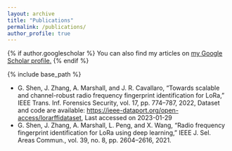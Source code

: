 ```yaml
---
layout: archive
title: "Publications"
permalink: /publications/
author_profile: true
---
```


{% if author.googlescholar %}
  You can also find my articles on <u><a href="{{author.googlescholar}}">my Google Scholar profile</a>.</u>
{% endif %}

{% include base_path %}

- G. Shen, J. Zhang, A. Marshall, and J. R. Cavallaro, “Towards scalable and channel-robust radio frequency fingerprint identification for LoRa,” IEEE Trans. Inf. Forensics Security, vol. 17, pp. 774–787, 2022, Dataset and code are available: https://ieee-dataport.org/open-access/lorarffidataset, Last accessed on 2023-01-29
- G. Shen, J. Zhang, A. Marshall, L. Peng, and X. Wang, “Radio frequency fingerprint identification for LoRa using deep learning,” IEEE J. Sel. Areas Commun., vol. 39, no. 8, pp. 2604–2616, 2021.